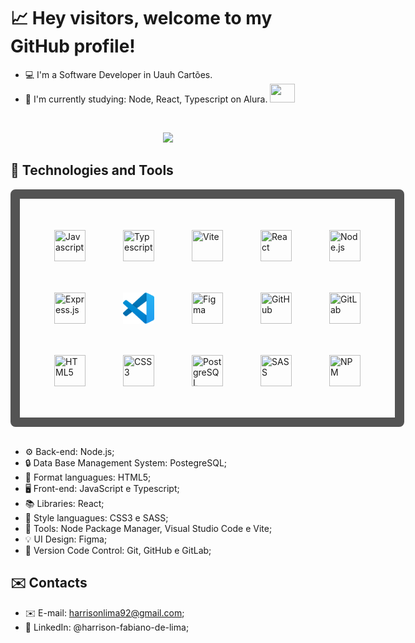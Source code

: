 # 📈 Hey visitors, welcome to my GitHub profile!

- 💻 I'm a Software Developer in Uauh Cartões.
- 🧠 I'm currently studying: Node, React, Typescript on Alura. <img loading="lazy" src="https://avatars.githubusercontent.com/u/4975968?s=200&v=4" width="40" height="30"/>

<br>

<p align="center">
  <img src="https://super.abril.com.br/wp-content/uploads/2016/09/super_imggato_digitando_0.gif" width="350">
</p>

## 🚀 Technologies and Tools

<section align="left" style="border: 15px solid #545454; border-radius: 8px; display: flex; justify-content:center; width: 600px">
    <div style="padding: 20px; justify-content: center;">
        <div style="display: flex; margin: 10px; justify-content: space-between;">  
            <img loading="lazy" src="https://cdn.jsdelivr.net/gh/devicons/devicon/icons/javascript/javascript-original.svg" width="50" height="50" title="Javascript" style="padding: 20px 30px;"/>
            <img loading="lazy" src="https://cdn.jsdelivr.net/gh/devicons/devicon/icons/typescript/typescript-original.svg" width="50" height="50" title="Typescript" style="padding: 20px 30px;"/>
            <img loading="lazy" src="https://camo.githubusercontent.com/61e102d7c605ff91efedb9d7e47c1c4a07cef59d3e1da202fd74f4772122ca4e/68747470733a2f2f766974656a732e6465762f6c6f676f2e737667" width="50" height="50" title="Vite" style="padding: 20px 30px;"/>
            <img loading="lazy" src="https://cdn.jsdelivr.net/gh/devicons/devicon/icons/react/react-original.svg" width="50" height="50" title="React" style="padding: 20px 30px;"/>
            <img loading="lazy" src="https://cdn.jsdelivr.net/gh/devicons/devicon/icons/nodejs/nodejs-original.svg" width="50" height="50"  title="Node.js" style="padding: 20px 30px;"/>
        </div>
        <div style="display: flex; margin: 10px; justify-content: space-between;">
            <img loading="lazy" src="https://cdn.jsdelivr.net/gh/devicons/devicon/icons/git/git-original.svg" title="Express.js" width="50" height="50" title="SASS" style="padding: 20px 30px;"/>
            <img loading="lazy" src="https://raw.githubusercontent.com/devicons/devicon/master/icons/vscode/vscode-original.svg" width="50" height="50" title="Visual Studio Code" style="padding: 20px 30px;"/>
            <img loading="lazy" src="https://cdn.jsdelivr.net/gh/devicons/devicon/icons/figma/figma-original.svg" width="50" height="50" title="Figma" style="padding: 20px 30px;"/>
            <img loading="lazy" src="https://cdn.jsdelivr.net/gh/devicons/devicon/icons/github/github-original.svg" width="50" height="50" title="GitHub" style="padding: 20px 30px;"/>
            <img loading="lazy" src="https://cdn.jsdelivr.net/gh/devicons/devicon/icons/gitlab/gitlab-original.svg" width="50" height="50" title="GitLab" style="padding: 20px 30px;"/>
        </div>
        <div style="display: flex; margin: 10px; justify-content: space-between;">
            <img loading="lazy" src="https://cdn.jsdelivr.net/gh/devicons/devicon/icons/html5/html5-original.svg" width="50" height="50" title="HTML5" style="padding: 20px 30px;"/>
            <img loading="lazy" src="https://cdn.jsdelivr.net/gh/devicons/devicon/icons/css3/css3-original.svg" width="50" height="50" title="CSS3" style="padding: 20px 30px;"/>
            <img loading="lazy" src="https://cdn.jsdelivr.net/gh/devicons/devicon/icons/postgresql/postgresql-original.svg" width="50" height="50" title="PostgreSQL" style="padding: 20px 30px;"/>
            <img loading="lazy" src="https://cdn.jsdelivr.net/gh/devicons/devicon/icons/sass/sass-original.svg" width="50" height="50" title="SASS" style="padding: 20px 30px;"/>
            <img loading="lazy" src="https://avatars.githubusercontent.com/u/6078720?s=200&v=4" width="50" height="50" title="NPM" style="padding: 20px 30px;"/>
        </div>
    </div>
</section>

<br>

+ ⚙️ Back-end: Node.js;
+ 🔒 Data Base Management System: PostegreSQL;
+ 📝 Format languagues: HTML5;
+ 🖥️ Front-end: JavaScript e Typescript;
+ 📚 Libraries: React;
+ 🎨 Style languagues: CSS3 e SASS;
+ 🔨 Tools: Node Package Manager, Visual Studio Code e Vite;
+ 💡 UI Design: Figma;
+ 🌱 Version Code Control: Git, GitHub e GitLab;

## ✉️ Contacts

+ ✉️ E-mail: harrisonlima92@gmail.com;
+ 💼 LinkedIn: @harrison-fabiano-de-lima;
